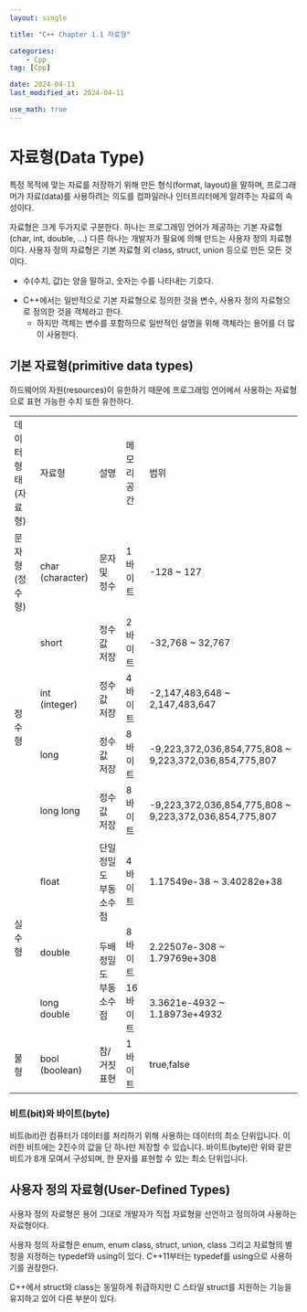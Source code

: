 ```yaml
---
layout: single

title: "C++ Chapter 1.1 자료형"

categories:
    - Cpp
tag: [Cpp]

date: 2024-04-11
last_modified_at: 2024-04-11

use_math: true
---
```


# 자료형(Data Type)

특정 목적에 맞는 자료를 저장하기 위해 만든 형식(format, layout)을 말하며, 프로그래머가 자료(data)를 사용하려는 의도를 컴파일러나 인터프리터에게 알려주는 자료의 속성이다.

자료형은 크게 두가지로 구분한다. 하나는 프로그래밍 언어가 제공하는 기본 자료형(char, int, double, ...) 다른 하나는 개발자가 필요에 의해 만드는 사용자 정의 자료형이다. 사용자 정의 자료형은 기본 자료형 외 class, struct, union 등으로 만든 모든 것이다.

+ 수(수치, 값)는 양을 말하고, 숫자는 수를 나타내는 기호다.
- C++에서는 일반적으로 기본 자료형으로 정의한 것을 변수, 사용자 정의 자료형으로 정의한 것을 객체라고 한다. 
  - 하지만 객체는 변수를 포함하므로 일반적인 설명을 위해 객체라는 용어를 더 많이 사용한다.

## 기본 자료형(primitive data types)

하드웨어의 자원(resources)이 유한하기 때문에 프로그래밍 언어에서 사용하는 자료형으로 표현 가능한 수치 또한 유한하다.

<table>
    <tr>
        <td>데이터 형태(자료형)</td>
        <td>자료형</td>
        <td>설명</td>
        <td>메모리 공간</td>
        <td>범위</td>
    </tr>
    <tr>
        <td>문자형(정수형)</td>
        <td>char (character)</td>
        <td>문자 및 정수</td>
        <td>1바이트</td>
        <td>-128 ~ 127</td>
    </tr>
    <tr>
        <td rowspan="4">정수형</td>
        <td>short</td>
        <td>정수값 저장</td>
        <td>2바이트</td>
        <td>-32,768 ~ 32,767</td>
    </tr>
    <tr>
        <td>int (integer)</td>
        <td>정수값 저장</td>
        <td>4바이트</td>
        <td>-2,147,483,648 ~ 2,147,483,647</td>
    </tr>
    <tr>
        <td>long</td>
        <td>정수값 저장</td>
        <td>8바이트</td>
        <td>-9,223,372,036,854,775,808 ~ 9,223,372,036,854,775,807</td>
    </tr>
    <tr>
        <td>long long</td>
        <td>정수값 저장</td>
        <td>8바이트</td>
        <td>-9,223,372,036,854,775,808 ~ 9,223,372,036,854,775,807</td>
    </tr>
    <tr>
        <td rowspan="3">실수형</td>
        <td>float</td>
        <td>단일 정밀도 부동소수점</td>
        <td>4바이트</td>
        <td>1.17549e-38 ~ 3.40282e+38</td>
    </tr>
    <tr>
        <td>double</td>
        <td rowspan="2">두배 정밀도 부동 소수점</td>
        <td>8바이트</td>
        <td>2.22507e-308 ~ 1.79769e+308</td>
    </tr>
    <tr>
        <td>long double</td>
        <td>16바이트</td>
        <td>3.3621e-4932 ~ 1.18973e+4932</td>
    </tr>
    <tr>
        <td>불형</td>
        <td>bool (boolean)</td>
        <td>참/거짓 표현</td>
        <td>1바이트</td>
        <td>true,false</td>
    </tr>
</table>

### 비트(bit)와 바이트(byte)

비트(bit)란 컴퓨터가 데이터를 처리하기 위해 사용하는 데이터의 최소 단위입니다.
이러한 비트에는 2진수의 값을 단 하나만 저장할 수 있습니다.
바이트(byte)란 위와 같은 비트가 8개 모여서 구성되며, 한 문자를 표현할 수 있는 최소 단위입니다.

## 사용자 정의 자료형(User-Defined Types)

사용자 정의 자료형은 용어 그대로 개발자가 직접 자료형을 선언하고 정의하여 사용하는 자료형이다.

사용자 정의 자료형은 enum, enum class, struct, union, class 그리고 자료형의 별칭을 지정하는 typedef와 using이 있다. C++11부터는 typedef를 using으로 사용하기를 권장한다.

C++에서 struct와 class는 동일하게 취급하지만 C 스타일 struct를 지원하는 기능을 유지하고 있어 다른 부분이 있다.